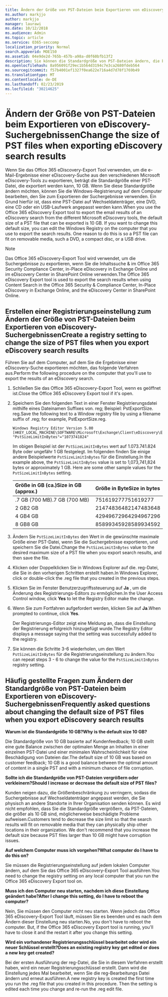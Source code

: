 ```yaml
---
title: Ändern der Größe von PST-Dateien beim Exportieren von eDiscovery-Suchergebnissen
ms.author: markjjo
author: markjjo
manager: laurawi
ms.date: 10/12/2018
ms.audience: Admin
ms.topic: article
ms.service: O365-seccomp
localization_priority: Normal
search.appverid: MOE150
ms.assetid: 04e9de2d-765b-457b-a98a-d0f60bfb13f2
description: Sie können die Standardgröße von PST-Dateien ändern, die beim Exportieren von eDiscovery-Suchergebnissen auf Ihren Computer heruntergeladen werden.
ms.openlocfilehash: 8a956091f29ec1b564d3194c7e3ca2680fdeb564
ms.sourcegitcommit: f57b4001ef1327f0ea622e716a4d7d78f1769b49
ms.translationtype: MT
ms.contentlocale: de-DE
ms.lasthandoff: 02/23/2019
ms.locfileid: "30214625"
---
```

# <a name="change-the-size-of-pst-files-when-exporting-ediscovery-search-results"></a><span data-ttu-id="c84d8-103">Ändern der Größe von PST-Dateien beim Exportieren von eDiscovery-Suchergebnissen</span><span class="sxs-lookup"><span data-stu-id="c84d8-103">Change the size of PST files when exporting eDiscovery search results</span></span>

<span data-ttu-id="c84d8-p101">Wenn Sie das Office 365 eDiscovery-Export Tool verwenden, um die e-Mail-Ergebnisse einer eDiscovery-Suche aus den verschiedenen Microsoft eDiscovery-Tools zu exportieren, beträgt die Standardgröße einer PST-Datei, die exportiert werden kann, 10 GB. Wenn Sie diese Standardgröße ändern möchten, können Sie die Windows-Registrierung auf dem Computer bearbeiten, den Sie zum Exportieren der Suchergebnisse verwenden. Ein Grund hierfür ist, dass eine PST-Datei auf Wechseldatenträger, eine DVD, eine CD oder ein USB-Laufwerk angepasst werden kann.</span><span class="sxs-lookup"><span data-stu-id="c84d8-p101">When you use the Office 365 eDiscovery Export tool to export the email results of an eDiscovery search from the different Microsoft eDiscovery tools, the default size of a PST file that can be exported is 10 GB. If you want to change this default size, you can edit the Windows Registry on the computer that you use to export the search results. One reason to do this is so a PST file can fit on removable media, such a DVD, a compact disc, or a USB drive.</span></span> 
  
> [!NOTE]
>  <span data-ttu-id="c84d8-107">Das Office 365 eDiscovery-Export Tool wird verwendet, um die Suchergebnisse zu exportieren, wenn Sie die Inhaltssuche &amp; im Office 365 Security Compliance Center, in-Place eDiscovery in Exchange Online und im eDiscovery Center in SharePoint Online verwenden.</span><span class="sxs-lookup"><span data-stu-id="c84d8-107">The Office 365 eDiscovery Export tool is used to export the search results when using Content Search in the Office 365 Security &amp; Compliance Center, In-Place eDiscovery in Exchange Online, and the eDiscovery Center in SharePoint Online.</span></span> 
  
## <a name="create-a-registry-setting-to-change-the-size-of-pst-files-when-you-export-ediscovery-search-results"></a><span data-ttu-id="c84d8-108">Erstellen einer Registrierungseinstellung zum Ändern der Größe von PST-Dateien beim Exportieren von eDiscovery-Suchergebnissen</span><span class="sxs-lookup"><span data-stu-id="c84d8-108">Create a registry setting to change the size of PST files when you export eDiscovery search results</span></span>

<span data-ttu-id="c84d8-109">Führen Sie auf dem Computer, auf dem Sie die Ergebnisse einer eDiscovery-Suche exportieren möchten, das folgende Verfahren aus.</span><span class="sxs-lookup"><span data-stu-id="c84d8-109">Perform the following procedure on the computer that you'll use to export the results of an eDiscovery search.</span></span>
  
1. <span data-ttu-id="c84d8-110">Schließen Sie das Office 365 eDiscovery-Export Tool, wenn es geöffnet ist.</span><span class="sxs-lookup"><span data-stu-id="c84d8-110">Close the Office 365 eDiscovery Export tool if it's open.</span></span> 
    
2. <span data-ttu-id="c84d8-111">Speichern Sie den folgenden Text in einer Fenster Registrierungsdatei mithilfe eines Dateinamen Suffixes von. reg; Beispiel: PstExportSize. reg.</span><span class="sxs-lookup"><span data-stu-id="c84d8-111">Save the following text to a Window registry file by using a filename suffix of .reg; for example, PstExportSize.reg.</span></span> 
    
    ```
    Windows Registry Editor Version 5.00
    [HKEY_LOCAL_MACHINE\SOFTWARE\Microsoft\Exchange\Client\eDiscovery\ExportTool]
    "PstSizeLimitInBytes"="1073741824"
    ```

    <span data-ttu-id="c84d8-p102">Im obigen Beispiel ist der `PstSizeLimitInBytes` wert auf 1.073.741.824 Byte oder ungefähr 1 GB festgelegt. Im folgenden finden Sie einige andere Beispielwerte `PstSizeLimitInBytes` für die Einstellung.</span><span class="sxs-lookup"><span data-stu-id="c84d8-p102">In the example above, the  `PstSizeLimitInBytes` value is set to 1,073,741,824 bytes or approximately 1 GB. Here are some other sample values for the  `PstSizeLimitInBytes` setting.</span></span> 
    
    |<span data-ttu-id="c84d8-114">**Größe in GB (ca.)**</span><span class="sxs-lookup"><span data-stu-id="c84d8-114">**Size in GB (approx.)**</span></span>|<span data-ttu-id="c84d8-115">**Größe in Byte**</span><span class="sxs-lookup"><span data-stu-id="c84d8-115">**Size in bytes**</span></span>|
    |:-----|:-----|
    |<span data-ttu-id="c84d8-116">.7 GB (700 MB)</span><span class="sxs-lookup"><span data-stu-id="c84d8-116">.7 GB (700 MB)</span></span>  <br/> |<span data-ttu-id="c84d8-117">751619277</span><span class="sxs-lookup"><span data-stu-id="c84d8-117">751619277</span></span>  <br/> |
    |<span data-ttu-id="c84d8-118">2 GB</span><span class="sxs-lookup"><span data-stu-id="c84d8-118">2 GB</span></span>  <br/> |<span data-ttu-id="c84d8-119">2147483648</span><span class="sxs-lookup"><span data-stu-id="c84d8-119">2147483648</span></span>  <br/> |
    |<span data-ttu-id="c84d8-120">4 GB</span><span class="sxs-lookup"><span data-stu-id="c84d8-120">4 GB</span></span>  <br/> |<span data-ttu-id="c84d8-121">4294967296</span><span class="sxs-lookup"><span data-stu-id="c84d8-121">4294967296</span></span>  <br/> |
    |<span data-ttu-id="c84d8-122">8 GB</span><span class="sxs-lookup"><span data-stu-id="c84d8-122">8 GB</span></span>  <br/> |<span data-ttu-id="c84d8-123">8589934592</span><span class="sxs-lookup"><span data-stu-id="c84d8-123">8589934592</span></span>  <br/> |
   
3. <span data-ttu-id="c84d8-124">Ändern Sie `PstSizeLimitInBytes` den Wert in die gewünschte maximale Größe einer PST-Datei, wenn Sie die Suchergebnisse exportieren, und speichern Sie die Datei.</span><span class="sxs-lookup"><span data-stu-id="c84d8-124">Change the `PstSizeLimitInBytes` value to the desired maximum size of a PST file when you export search results, and then save the file.</span></span> 
    
4. <span data-ttu-id="c84d8-125">Klicken oder Doppelklicken Sie in Windows Explorer auf die. reg-Datei, die Sie in den vorherigen Schritten erstellt haben.</span><span class="sxs-lookup"><span data-stu-id="c84d8-125">In Windows Explorer, click or double-click the .reg file that you created in the previous steps.</span></span>
    
5. <span data-ttu-id="c84d8-126">Klicken Sie im Fenster Benutzerzugriffssteuerung auf **Ja** , um die Änderung des Registrierungs-Editors zu ermöglichen.</span><span class="sxs-lookup"><span data-stu-id="c84d8-126">In the User Access Control window, click **Yes** to let the Registry Editor make the change.</span></span> 
    
6. <span data-ttu-id="c84d8-127">Wenn Sie zum Fortfahren aufgefordert werden, klicken Sie auf **Ja**.</span><span class="sxs-lookup"><span data-stu-id="c84d8-127">When prompted to continue, click **Yes**.</span></span>
    
    <span data-ttu-id="c84d8-128">Der Registrierungs-Editor zeigt eine Meldung an, dass die Einstellung der Registrierung erfolgreich hinzugefügt wurde.</span><span class="sxs-lookup"><span data-stu-id="c84d8-128">The Registry Editor displays a message saying that the setting was successfully added to the registry.</span></span>
    
7. <span data-ttu-id="c84d8-129">Sie können die Schritte 3-6 wiederholen, um den Wert `PstSizeLimitInBytes` für die Registrierungseinstellung zu ändern.</span><span class="sxs-lookup"><span data-stu-id="c84d8-129">You can repeat steps 3 - 6 to change the value for the  `PstSizeLimitInBytes` registry setting.</span></span> 
  
## <a name="frequently-asked-questions-about-changing-the-default-size-of-pst-files-when-you-export-ediscovery-search-results"></a><span data-ttu-id="c84d8-130">Häufig gestellte Fragen zum Ändern der Standardgröße von PST-Dateien beim Exportieren von eDiscovery-Suchergebnissen</span><span class="sxs-lookup"><span data-stu-id="c84d8-130">Frequently asked questions about changing the default size of PST files when you export eDiscovery search results</span></span>

 <span data-ttu-id="c84d8-131">**Warum ist die Standardgröße 10 GB?**</span><span class="sxs-lookup"><span data-stu-id="c84d8-131">**Why is the default size 10 GB?**</span></span>
  
<span data-ttu-id="c84d8-132">Die Standardgröße von 10 GB basierte auf Kundenfeedback; 10 GB stellt eine gute Balance zwischen der optimalen Menge an Inhalten in einer einzelnen PST-Datei und einer minimalen Wahrscheinlichkeit für eine Beschädigung von Dateien dar.</span><span class="sxs-lookup"><span data-stu-id="c84d8-132">The default size of 10 GB was based on customer feedback; 10 GB is a good balance between the optimal amount of content in a single PST and with a minimum chance of file corruption.</span></span>
  
 <span data-ttu-id="c84d8-133">**Sollte ich die Standardgröße von PST-Dateien vergrößern oder verkleinern?**</span><span class="sxs-lookup"><span data-stu-id="c84d8-133">**Should I increase or decrease the default size of PST files?**</span></span>
  
<span data-ttu-id="c84d8-p103">Kunden neigen dazu, die Größenbeschränkung zu verringern, sodass die Suchergebnisse auf Wechseldatenträger angepasst werden, die Sie physisch an andere Standorte in Ihrer Organisation senden können. Es wird nicht empfohlen, dass Sie die Standardgröße vergrößern, da PST-Dateien, die größer als 10 GB sind, möglicherweise beschädigte Probleme aufweisen.</span><span class="sxs-lookup"><span data-stu-id="c84d8-p103">Customers tend to decrease the size limit so that the search results will fit on removable media that they can physically ship other locations in their organization. We don't recommend that you increase the default size because PST files larger than 10 GB might have corruption issues.</span></span>
  
 <span data-ttu-id="c84d8-136">**Auf welchem Computer muss ich vorgehen?**</span><span class="sxs-lookup"><span data-stu-id="c84d8-136">**What computer do I have to do this on?**</span></span>
  
<span data-ttu-id="c84d8-137">Sie müssen die Registrierungseinstellung auf jedem lokalen Computer ändern, auf dem Sie das Office 365 eDiscovery-Export Tool ausführen.</span><span class="sxs-lookup"><span data-stu-id="c84d8-137">You need to change the registry setting on any local computer that you run the Office 365 eDiscovery Export tool on.</span></span>
  
 <span data-ttu-id="c84d8-138">**Muss ich den Computer neu starten, nachdem ich diese Einstellung geändert habe?**</span><span class="sxs-lookup"><span data-stu-id="c84d8-138">**After I change this setting, do I have to reboot the computer?**</span></span>
  
<span data-ttu-id="c84d8-p104">Nein, Sie müssen den Computer nicht neu starten. Wenn jedoch das Office 365 eDiscovery-Export Tool läuft, müssen Sie es beenden und es nach dem Ändern dieser Einstellung neu starten.</span><span class="sxs-lookup"><span data-stu-id="c84d8-p104">No, you don't have to reboot the computer. But, if the Office 365 eDiscovery Export tool is running, you'll have to close it and the restart it after you change this setting.</span></span>
  
 <span data-ttu-id="c84d8-141">**Wird ein vorhandener Registrierungsschlüssel bearbeitet oder wird ein neuer Schlüssel erstellt?**</span><span class="sxs-lookup"><span data-stu-id="c84d8-141">**Does an existing registry key get edited or does a new key get created?**</span></span>
  
<span data-ttu-id="c84d8-p105">Bei der ersten Ausführung der reg-Datei, die Sie in diesem Verfahren erstellt haben, wird ein neuer Registrierungsschlüssel erstellt. Dann wird die Einstellung jedes Mal bearbeitet, wenn Sie die reg-Bearbeitungs Datei ändern und erneut ausführen.</span><span class="sxs-lookup"><span data-stu-id="c84d8-p105">A new registry key is created the first time you run the .reg file that you created in this procedure. Then the setting is edited each time you change and re-run the .reg edit file.</span></span>
